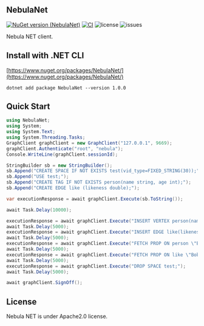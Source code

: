 ## NebulaNet
[![NuGet version (NebulaNet)](https://img.shields.io/nuget/v/NebulaNet.svg?style=flat-square)](https://www.nuget.org/packages/NebulaNet/)
[![CI](https://github.com/shyboylpf/nebula-net/workflows/E2E/badge.svg)](https://github.com/shyboylpf/nebula-net/actions/workflows/ci.yml)
![license](https://img.shields.io/badge/license-Apache%202.0-green.svg)
![issues](https://img.shields.io/github/issues/shyboylpf/nebula-net.svg)

Nebula NET client.

## Install with .NET CLI

[https://www.nuget.org/packages/NebulaNet/](https://www.nuget.org/packages/NebulaNet/)
```shell
dotnet add package NebulaNet --version 1.0.0
```

## Quick Start

```csharp
using NebulaNet;
using System;
using System.Text;
using System.Threading.Tasks;
GraphClient graphClient = new GraphClient("127.0.0.1", 9669);
graphClient.Authenticate("root", "nebula");
Console.WriteLine(graphClient.sessionId);

StringBuilder sb = new StringBuilder();
sb.Append("CREATE SPACE IF NOT EXISTS test(vid_type=FIXED_STRING(30));");
sb.Append("USE test;");
sb.Append("CREATE TAG IF NOT EXISTS person(name string, age int);");
sb.Append("CREATE EDGE like (likeness double);");

var executionResponse = await graphClient.Execute(sb.ToString());

await Task.Delay(10000);

executionResponse = await graphClient.Execute("INSERT VERTEX person(name, age) VALUES \"Bob\":(\"Bob\", 10), \"Lily\":(\"Lily\", 9);");
await Task.Delay(5000);
executionResponse = await graphClient.Execute("INSERT EDGE like(likeness) VALUES \"Bob\"->\"Lily\":(80.0);");
await Task.Delay(5000);
executionResponse = await graphClient.Execute("FETCH PROP ON person \"Bob\" YIELD vertex as node;");
await Task.Delay(5000);
executionResponse = await graphClient.Execute("FETCH PROP ON like \"Bob\"->\"Lily\" YIELD edge as e;");
await Task.Delay(5000);
executionResponse = await graphClient.Execute("DROP SPACE test;");
await Task.Delay(5000);

await graphClient.SignOff();
```

## License

Nebula NET is under Apache2.0 license.
